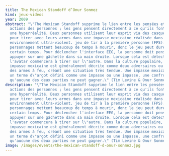 ```yaml
---
title: The Mexican Standoff d’Onur Sonmez
kind: jeux-videos
year: 2009
abstract: "\"The Mexican Standoff supprime le lien entre les pensées et les
  actions des personnes ; les gens pensent directement à ce qu'ils font - créant
  une hyperréalité. Deux personnes utilisent leur esprit via des casques EEG
  pour tirer avec leurs armes dans une impasse mexicaine réalisée dans un
  environnement ultra-violent. jeu de tir à la première personne (FPS). Les
  personnages mettent beaucoup de temps à mourir, donc le jeu peut durer un
  certain temps. Pour déclencher l'interface EEG, la personne doit penser à
  appuyer sur une gâchette dans sa main droite. Lorsque cela est détecté,
  l'avatar commencera à tirer sur l\"autre. Dans la culture populaire, une
  impasse mexicaine est généralement décrite comme deux adversaires ou plus avec
  des armes à feu, créant une situation très tendue. Une impasse mexicaine est
  un terme d\"argot défini comme une impasse ou une impasse, une confrontation
  qu'aucune des deux parties ne peut gagner.\" (Tim Levine & Onur Sonmez)"
description: "\"The Mexican Standoff supprime le lien entre les pensées et les
  actions des personnes ; les gens pensent directement à ce qu'ils font - créant
  une hyperréalité. Deux personnes utilisent leur esprit via des casques EEG
  pour tirer avec leurs armes dans une impasse mexicaine réalisée dans un
  environnement ultra-violent. jeu de tir à la première personne (FPS). Les
  personnages mettent beaucoup de temps à mourir, donc le jeu peut durer un
  certain temps. Pour déclencher l'interface EEG, la personne doit penser à
  appuyer sur une gâchette dans sa main droite. Lorsque cela est détecté,
  l'avatar commencera à tirer sur l\"autre. Dans la culture populaire, une
  impasse mexicaine est généralement décrite comme deux adversaires ou plus avec
  des armes à feu, créant une situation très tendue. Une impasse mexicaine est
  un terme d\"argot défini comme une impasse ou une impasse, une confrontation
  qu'aucune des deux parties ne peut gagner.\" (Tim Levine & Onur Sonmez)"
image: /images/events/the-mexican-standoff-d-onur-sonmez.jpg
---
```

